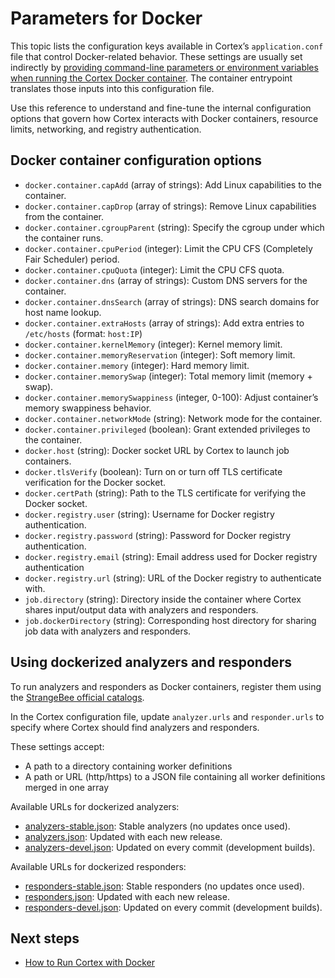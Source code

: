 # Parameters for Docker

This topic lists the configuration keys available in Cortex’s `application.conf` file that control Docker-related behavior. These settings are usually set indirectly by [providing command-line parameters or environment variables when running the Cortex Docker container](run-cortex-with-docker.md#customizing-cortex-docker-image-behavior). The container entrypoint translates those inputs into this configuration file.

Use this reference to understand and fine-tune the internal configuration options that govern how Cortex interacts with Docker containers, resource limits, networking, and registry authentication.

## Docker container configuration options

* `docker.container.capAdd` (array of strings): Add Linux capabilities to the container.
* `docker.container.capDrop` (array of strings): Remove Linux capabilities from the container.
* `docker.container.cgroupParent` (string): Specify the cgroup under which the container runs.
* `docker.container.cpuPeriod` (integer): Limit the CPU CFS (Completely Fair Scheduler) period.
* `docker.container.cpuQuota` (integer): Limit the CPU CFS quota.
* `docker.container.dns` (array of strings): Custom DNS servers for the container.
* `docker.container.dnsSearch` (array of strings): DNS search domains for host name lookup.
* `docker.container.extraHosts` (array of strings): Add extra entries to `/etc/hosts` (format: `host:IP`)
* `docker.container.kernelMemory` (integer): Kernel memory limit.
* `docker.container.memoryReservation` (integer): Soft memory limit.
* `docker.container.memory` (integer): Hard memory limit.
* `docker.container.memorySwap` (integer): Total memory limit (memory + swap).
* `docker.container.memorySwappiness` (integer, 0-100): Adjust container’s memory swappiness behavior.
* `docker.container.networkMode` (string): Network mode for the container.
* `docker.container.privileged` (boolean): Grant extended privileges to the container.
* `docker.host` (string): Docker socket URL by Cortex to launch job containers.
* `docker.tlsVerify` (boolean): Turn on or turn off TLS certificate verification for the Docker socket.
* `docker.certPath` (string): Path to the TLS certificate for verifying the Docker socket.
* `docker.registry.user` (string): Username for Docker registry authentication.
* `docker.registry.password` (string): Password for Docker registry authentication.
* `docker.registry.email` (string): Email address used for Docker registry authentication
* `docker.registry.url` (string): URL of the Docker registry to authenticate with.
* `job.directory` (string): Directory inside the container where Cortex shares input/output data with analyzers and responders.
* `job.dockerDirectory` (string): Corresponding host directory for sharing job data with analyzers and responders.

## Using dockerized analyzers and responders

To run analyzers and responders as Docker containers, register them using the [StrangeBee official catalogs](https://github.com/TheHive-Project/Cortex/tree/master/docker/cortex).

In the Cortex configuration file, update `analyzer.urls` and `responder.urls` to specify where Cortex should find analyzers and responders. 

These settings accept:

* A path to a directory containing worker definitions
* A path or URL (http/https) to a JSON file containing all worker definitions merged in one array

Available URLs for dockerized analyzers:

* [analyzers-stable.json](https://catalogs.download.strangebee.com/json/analyzers-stable.json): Stable analyzers (no updates once used).
* [analyzers.json](https://catalogs.download.strangebee.com/json/analyzers.json): Updated with each new release.
* [analyzers-devel.json](https://catalogs.download.strangebee.com/json/analyzers-devel.json): Updated on every commit (development builds).

Available URLs for dockerized responders:

* [responders-stable.json](https://catalogs.download.strangebee.com/json/responders-stable.json): Stable responders (no updates once used).
* [responders.json](https://catalogs.download.strangebee.com/json/responders.json): Updated with each new release.
* [responders-devel.json](https://catalogs.download.strangebee.com/json/responders-devel.json): Updated on every commit (development builds).

<h2>Next steps</h2>

* [How to Run Cortex with Docker](run-cortex-with-docker.md)